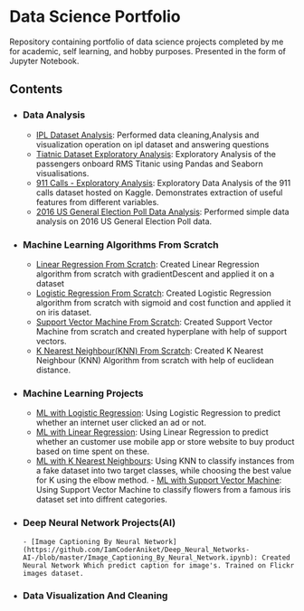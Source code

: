# Data Science Portfolio



Repository containing portfolio of data science projects completed by me for academic, self learning, and hobby purposes. Presented in the form of Jupyter Notebook.

## Contents
  - ### Data Analysis 
      - [IPL Dataset Analysis](https://github.com/IamCoderAniket/Data_Analysis_and_visualization/blob/master/Ipl_data_analysis.ipynb): Performed data cleaning,Analysis and visualization operation on ipl dataset and answering questions
      - [Tiatnic Dataset Exploratory Analysis](https://github.com/IamCoderAniket/Data_Analysis_and_visualization/blob/master/Tiatnic%20Dataset%20Exploratory%20Analysis.ipynb): Exploratory Analysis of the passengers onboard RMS Titanic using Pandas and Seaborn visualisations.
      - [911 Calls - Exploratory Analysis](https://github.com/IamCoderAniket/Data_Analysis_and_visualization/blob/master/911%20Calls%20Data%20Analysis.ipynb): Exploratory Data Analysis of the 911 calls dataset hosted on Kaggle. Demonstrates extraction of useful features from different variables.
      - [2016 US General Election Poll Data Analysis](https://github.com/IamCoderAniket/Data_Analysis_and_visualization/blob/master/2016%20General%20Election%20Poll%20Analysis.ipynb): Performed  simple data analysis on 2016 US General Election Poll data.
  - ### Machine Learning Algorithms From Scratch
       - [Linear Regression From Scratch](https://github.com/IamCoderAniket/Machine_Learning_Algorithm-s_from_scratch/blob/master/Linear_Regression_from_scratch1.ipynb): Created Linear Regression algorithm from scratch with gradientDescent and applied it on a dataset
       - [Logistic Regression From Scratch](https://github.com/IamCoderAniket/Machine_Learning_Algorithm-s_from_scratch/blob/master/Logistic_Regression_from_scratch1.ipynb): Created Logistic Regression algorithm from scratch with sigmoid and cost function and applied it on iris dataset.
       - [Support Vector Machine From Scratch](https://github.com/IamCoderAniket/Machine_Learning_Algorithm-s_from_scratch/blob/master/SVM_from_Scratch.ipynb): Created Support Vector Machine  from scratch and created hyperplane with help of support vectors.
       - [K Nearest Neighbour(KNN) From Scratch](https://github.com/IamCoderAniket/Machine_Learning_Algorithm-s_from_scratch/blob/master/K%20Nearest%20Neighbors%20from%20Scratch.ipynb): Created K Nearest Neighbour (KNN) Algorithm  from scratch with help of euclidean distance.
  - ### Machine Learning Projects
      - [ML with Logistic Regression](https://github.com/IamCoderAniket/Machine_Learning_Projects/blob/master/Machine%20Learning%20with%20Logistic%20Regression.ipynb): Using Logistic Regression to predict whether an internet user clicked an ad or not.
       - [ML with Linear Regression](https://github.com/IamCoderAniket/Machine_Learning_Projects/blob/master/Machine%20Learning%20with%20Linear%20Regression.ipynb): Using Linear Regression to predict whether an customer use mobile app or store website to buy product based on time spent on these. 
       - [ML with K Nearest Neighbours](https://github.com/IamCoderAniket/Machine_Learning_Projects/blob/master/ML%20with%20K%20Nearest%20Neighbors.ipynb): Using KNN to classify instances from a fake dataset into two target classes, while choosing the best value for K using the elbow method.
        - [ML with Support Vector Machine](https://github.com/IamCoderAniket/Machine_Learning_Projects/blob/master/ML%20with%20Support%20Vector%20Machines.ipynb): Using Support Vector Machine to classify flowers from a famous iris dataset set into diffrent categories.
      
  - ### Deep Neural Network Projects(AI)
        - [Image Captioning By Neural Network](https://github.com/IamCoderAniket/Deep_Neural_Networks-AI-/blob/master/Image_Captioning_By_Neural_Network.ipynb): Created Neural Network Which predict caption for image's. Trained on Flickr images dataset.
  - ### Data Visualization And Cleaning
  
   
  










